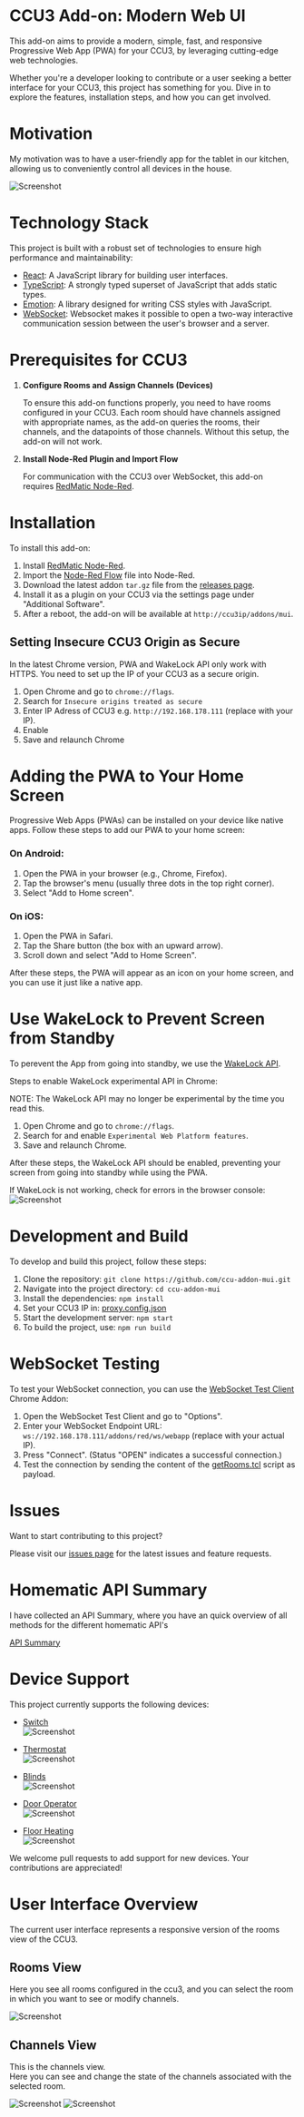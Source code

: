 # CCU3 Add-on: Modern Web UI

This add-on aims to provide a modern, simple, fast, and responsive Progressive Web App (PWA) for your CCU3, by leveraging cutting-edge web technologies.

Whether you're a developer looking to contribute or a user seeking a better interface for your CCU3, 
this project has something for you. Dive in to explore the features, installation steps, and how you can get involved.

# Motivation

My motivation was to have a user-friendly app for the tablet in our kitchen, allowing us to conveniently control all devices in the house.

![Screenshot](docs/tablet-screen.jpg)

# Technology Stack

This project is built with a robust set of technologies to ensure high performance and maintainability:

- [React](https://reactjs.org/): A JavaScript library for building user interfaces.
- [TypeScript](https://www.typescriptlang.org/): A strongly typed superset of JavaScript that adds static types.
- [Emotion](https://emotion.sh/docs/introduction): A library designed for writing CSS styles with JavaScript.
- [WebSocket](https://developer.mozilla.org/en-US/docs/Web/API/WebSockets_API): Websocket makes it possible to open a two-way interactive communication session between the user's browser and a server.

# Prerequisites for CCU3

1. **Configure Rooms and Assign Channels (Devices)**

   To ensure this add-on functions properly, you need to have rooms configured in your CCU3. Each room should have channels assigned with appropriate names, as the add-on queries the rooms, their channels, and the datapoints of those channels. Without this setup, the add-on will not work.

2. **Install Node-Red Plugin and Import Flow**

   For communication with the CCU3 over WebSocket, this add-on requires [RedMatic Node-Red](https://github.com/rdmtc/RedMatic).

# Installation

To install this add-on:
1. Install [RedMatic Node-Red](https://github.com/rdmtc/RedMatic/releases/latest).
2. Import the [Node-Red Flow](node-red-flow.json) file into Node-Red.
3. Download the latest addon `tar.gz` file from the [releases page](https://github.com/firsttris/ccu-addon-mui/releases).
4. Install it as a plugin on your CCU3 via the settings page under "Additional Software".
5. After a reboot, the add-on will be available at `http://ccu3ip/addons/mui`.

## Setting Insecure CCU3 Origin as Secure

In the latest Chrome version, PWA and WakeLock API only work with HTTPS. You need to set up the IP of your CCU3 as a secure origin.

1. Open Chrome and go to `chrome://flags`.
2. Search for `Insecure origins treated as secure`
3. Enter IP Adress of CCU3 e.g. `http://192.168.178.111` (replace with your IP).
4. Enable
5. Save and relaunch Chrome

# Adding the PWA to Your Home Screen

Progressive Web Apps (PWAs) can be installed on your device like native apps. Follow these steps to add our PWA to your home screen:

### On Android:
1. Open the PWA in your browser (e.g., Chrome, Firefox).
2. Tap the browser's menu (usually three dots in the top right corner).
3. Select "Add to Home screen".

### On iOS:
1. Open the PWA in Safari.
2. Tap the Share button (the box with an upward arrow).
3. Scroll down and select "Add to Home Screen".

After these steps, the PWA will appear as an icon on your home screen, and you can use it just like a native app.

# Use WakeLock to Prevent Screen from Standby

To perevent the App from going into standby, we use the [WakeLock API](https://developer.mozilla.org/en-US/docs/Web/API/Screen_Wake_Lock_API).

Steps to enable WakeLock experimental API in Chrome:

NOTE: The WakeLock API may no longer be experimental by the time you read this.

1. Open Chrome and go to `chrome://flags`.
2. Search for and enable `Experimental Web Platform features`.
4. Save and relaunch Chrome.

After these steps, the WakeLock API should be enabled, preventing your screen from going into standby while using the PWA. 

If WakeLock is not working, check for errors in the browser console:
![Screenshot](docs/WakeLock_error.png)

# Development and Build

To develop and build this project, follow these steps:

1. Clone the repository: `git clone https://github.com/ccu-addon-mui.git`
2. Navigate into the project directory: `cd ccu-addon-mui`
3. Install the dependencies: `npm install`
4. Set your CCU3 IP in: [proxy.config.json](proxy.config.json)
5. Start the development server: `npm start`
6. To build the project, use: `npm run build`

# WebSocket Testing

To test your WebSocket connection, you can use the [WebSocket Test Client](https://chromewebstore.google.com/detail/websocket-test-client/fgponpodhbmadfljofbimhhlengambbn) Chrome Addon:

1. Open the WebSocket Test Client and go to "Options".
2. Enter your WebSocket Endpoint URL: `ws://192.168.178.111/addons/red/ws/webapp` (replace with your actual IP).
3. Press "Connect". (Status "OPEN" indicates a successful connection.)
4. Test the connection by sending the content of the [getRooms.tcl](src/rega/getRooms.tcl) script as payload.

# Issues

Want to start contributing to this project? 

Please visit our [issues page](https://github.com/firsttris/ccu-addon-mui/issues) for the latest issues and feature requests.

# Homematic API Summary

I have collected an API Summary, where you have an quick overview of all methods for the different homematic API's

[API Summary](/docs/api/README.md)

# Device Support

This project currently supports the following devices:

- [Switch](src/controls/SwitchControl.tsx)  
  ![Screenshot](docs/controls/switch.png)

- [Thermostat](src/controls/ThermostatControl.tsx)  
  ![Screenshot](docs/controls/thermostat.png)

- [Blinds](src/controls/BlindsControl.tsx)  
  ![Screenshot](docs/controls/blinds.png)

- [Door Operator](src/controls/DoorControl.tsx)  
  ![Screenshot](docs/controls/door-operator.png)

- [Floor Heating](src/controls/FloorControl.tsx)  
  ![Screenshot](docs/controls/floor-heating.png)


We welcome pull requests to add support for new devices. Your contributions are appreciated!

# User Interface Overview

The current user interface represents a responsive version of the rooms view of the CCU3.

## Rooms View

Here you see all rooms configured in the ccu3, and you can select the room in which you want to see or modify channels.

![Screenshot](/docs/Rooms.png)

## Channels View

This is the channels view.    
Here you can see and change the state of the channels associated with the selected room.

![Screenshot](/docs/channel1.png)
![Screenshot](/docs/channel2.png)
